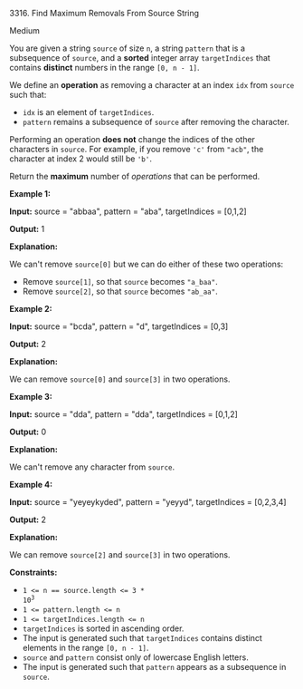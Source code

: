 3316\. Find Maximum Removals From Source String

Medium

You are given a string `source` of size `n`, a string `pattern` that is a subsequence of `source`, and a **sorted** integer array `targetIndices` that contains **distinct** numbers in the range `[0, n - 1]`.

We define an **operation** as removing a character at an index `idx` from `source` such that:

*   `idx` is an element of `targetIndices`.
*   `pattern` remains a subsequence of `source` after removing the character.

Performing an operation **does not** change the indices of the other characters in `source`. For example, if you remove `'c'` from `"acb"`, the character at index 2 would still be `'b'`.

Return the **maximum** number of _operations_ that can be performed.

**Example 1:**

**Input:** source = "abbaa", pattern = "aba", targetIndices = [0,1,2]

**Output:** 1

**Explanation:**

We can't remove `source[0]` but we can do either of these two operations:

*   Remove `source[1]`, so that `source` becomes `"a_baa"`.
*   Remove `source[2]`, so that `source` becomes `"ab_aa"`.

**Example 2:**

**Input:** source = "bcda", pattern = "d", targetIndices = [0,3]

**Output:** 2

**Explanation:**

We can remove `source[0]` and `source[3]` in two operations.

**Example 3:**

**Input:** source = "dda", pattern = "dda", targetIndices = [0,1,2]

**Output:** 0

**Explanation:**

We can't remove any character from `source`.

**Example 4:**

**Input:** source = "yeyeykyded", pattern = "yeyyd", targetIndices = [0,2,3,4]

**Output:** 2

**Explanation:**

We can remove `source[2]` and `source[3]` in two operations.

**Constraints:**

*   <code>1 <= n == source.length <= 3 * 10<sup>3</sup></code>
*   `1 <= pattern.length <= n`
*   `1 <= targetIndices.length <= n`
*   `targetIndices` is sorted in ascending order.
*   The input is generated such that `targetIndices` contains distinct elements in the range `[0, n - 1]`.
*   `source` and `pattern` consist only of lowercase English letters.
*   The input is generated such that `pattern` appears as a subsequence in `source`.